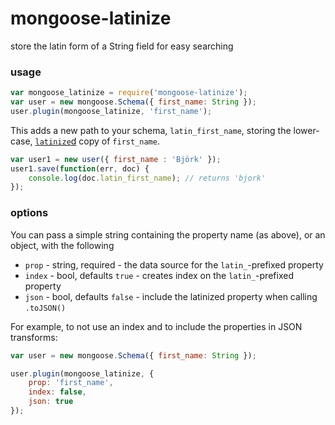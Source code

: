 # mongoose-latinize

store the latin form of a String field for easy searching

### usage

```javascript
var mongoose_latinize = require('mongoose-latinize');
var user = new mongoose.Schema({ first_name: String });
user.plugin(mongoose_latinize, 'first_name');
```

This adds a new path to your schema, `latin_first_name`, storing the lower-case, [`latinize`d](https://www.npmjs.com/package/latenize) copy of `first_name`.

```javascript
var user1 = new user({ first_name : 'Björk' });
user1.save(function(err, doc) {
    console.log(doc.latin_first_name); // returns 'bjork'
});
```

### options

You can pass a simple string containing the property name (as above), or an object, with the following

 - `prop` - string, required - the data source for the `latin_`-prefixed property
 - `index` - bool, defaults `true` - creates index on the `latin_`-prefixed property
 - `json` - bool, defaults `false` - include the latinized property when calling `.toJSON()`

For example, to not use an index and to include the properties in JSON transforms:

```javascript
var user = new mongoose.Schema({ first_name: String });

user.plugin(mongoose_latinize, {
    prop: 'first_name',
    index: false,
    json: true
});
```
